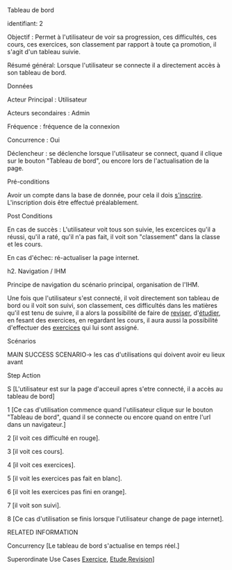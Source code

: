 Tableau de bord

identifiant: 2

Objectif :  Permet à l'utilisateur de voir sa progression, ces difficultés, ces cours, ces exercices, son classement par rapport à toute ça promotion, il s'agit d'un tableau suivie.

Résumé général: Lorsque l'utilisateur se connecte il a directement accès à son tableau de bord.

Données

Acteur Principal : Utilisateur

Acteurs secondaires : Admin

Fréquence   : fréquence de la connexion

Concurrence : Oui

Déclencheur : se déclenche lorsque l'utilisateur se connect, quand il clique sur le bouton "Tableau de bord", ou encore lors de l'actualisation de la page.


Pré-conditions

Avoir un compte dans la base de donnée, pour cela il dois [s'inscrire](/inscription.md).
L'inscription dois être effectué préalablement.

Post Conditions

En cas de succès : L'utilisateur voit tous son suivie, les excercices qu'il a réussi, qu'il a raté, qu'il n'a pas fait, il voit son "classement" dans la classe et les cours.

En cas d'échec: ré-actualiser la page internet.

h2. Navigation / IHM 

Principe de navigation du scénario principal, organisation de l'IHM.

Une fois que l'utilisateur s'est connecté, il voit directement son tableau de bord ou il voit son suivi, son classement, ces difficultés dans les matières qu'il est tenu de suivre, il a alors la possibilité de faire de [reviser](/revision.md), d'[étudier](/etude.md), en fesant des exercices, en regardant les cours, il aura aussi la possibilité d'effectuer des [exercices](/exercice.md) qui lui sont assigné.

Scénarios

MAIN SUCCESS SCENARIO-> les cas d'utilisations qui doivent avoir eu lieux avant

Step    Action

S    [L'utilisateur est sur la page d'acceuil apres s'etre connecté, il a accès au tableau de bord]

1    [Ce cas d'utilisation commence quand l'utilisateur clique sur le bouton "Tableau de bord", quand il se connecte ou encore quand on entre l'url dans un navigateur.]

2    [il voit ces difficulté en rouge].

3    [il voit ces cours].

4    [il voit ces exercices].

5    [il voit les exercices pas fait en blanc].

6    [il voit les exercices pas fini en orange].

7    [il voit son suivi].

8    [Ce cas d'utilisation se finis lorsque l'utilisateur change de page internet].

RELATED INFORMATION

Concurrency    [Le tableau de bord s'actualise en temps réel.]

Superordinate Use Cases    [Exercice](/exercice.md), [Etude](/etude.md),[Revision](/revision.md)]
 